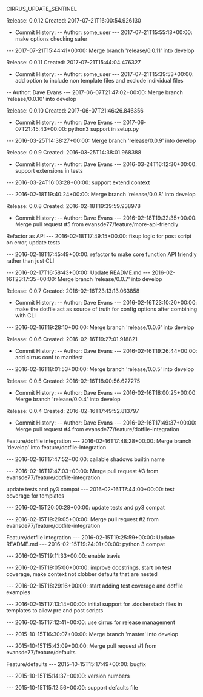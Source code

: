 
CIRRUS_UPDATE_SENTINEL

Release: 0.0.12 Created: 2017-07-21T16:00:54.926130
 - Commit History:
 -- Author: some_user
 --- 2017-07-21T15:55:13+00:00: make options checking safer

 --- 2017-07-21T15:44:41+00:00: Merge branch 'release/0.0.11' into develop


Release: 0.0.11 Created: 2017-07-21T15:44:04.476327
 - Commit History:
 -- Author: some_user
 --- 2017-07-21T15:39:53+00:00: add option to include non template files and exclude individual files

 -- Author: Dave Evans
 --- 2017-06-07T21:47:02+00:00: Merge branch 'release/0.0.10' into develop


Release: 0.0.10 Created: 2017-06-07T21:46:26.846356
 - Commit History:
 -- Author: Dave Evans
 --- 2017-06-07T21:45:43+00:00: python3 support in setup.py

 --- 2016-03-25T14:38:27+00:00: Merge branch 'release/0.0.9' into develop


Release: 0.0.9 Created: 2016-03-25T14:38:01.968388
 - Commit History:
 -- Author: Dave Evans
 --- 2016-03-24T16:12:30+00:00: support extensions in tests

 --- 2016-03-24T16:03:28+00:00: support extend context

 --- 2016-02-18T19:40:24+00:00: Merge branch 'release/0.0.8' into develop


Release: 0.0.8 Created: 2016-02-18T19:39:59.938978
 - Commit History:
 -- Author: Dave Evans
 --- 2016-02-18T19:32:35+00:00: Merge pull request #5 from evansde77/feature/more-api-friendly

Refactor as API
 --- 2016-02-18T17:49:15+00:00: fixup logic for post script on error, update tests

 --- 2016-02-18T17:45:49+00:00: refactor to make core function API friendly rather than just CLI

 --- 2016-02-17T16:58:43+00:00: Update README.md
 --- 2016-02-16T23:17:35+00:00: Merge branch 'release/0.0.7' into develop


Release: 0.0.7 Created: 2016-02-16T23:13:13.063858
 - Commit History:
 -- Author: Dave Evans
 --- 2016-02-16T23:10:20+00:00: make the dotfile act as source of truth for config options after combining with CLI

 --- 2016-02-16T19:28:10+00:00: Merge branch 'release/0.0.6' into develop


Release: 0.0.6 Created: 2016-02-16T19:27:01.918821
 - Commit History:
 -- Author: Dave Evans
 --- 2016-02-16T19:26:44+00:00: add cirrus conf to manifest

 --- 2016-02-16T18:01:53+00:00: Merge branch 'release/0.0.5' into develop


Release: 0.0.5 Created: 2016-02-16T18:00:56.627275
 - Commit History:
 -- Author: Dave Evans
 --- 2016-02-16T18:00:25+00:00: Merge branch 'release/0.0.4' into develop


Release: 0.0.4 Created: 2016-02-16T17:49:52.813797
 - Commit History:
 -- Author: Dave Evans
 --- 2016-02-16T17:49:37+00:00: Merge pull request #4 from evansde77/feature/dotfile-integration

Feature/dotfile integration
 --- 2016-02-16T17:48:28+00:00: Merge branch 'develop' into feature/dotfile-integration

 --- 2016-02-16T17:47:52+00:00: callable shadows builtin name

 --- 2016-02-16T17:47:03+00:00: Merge pull request #3 from evansde77/feature/dotfile-integration

update tests and py3 compat
 --- 2016-02-16T17:44:00+00:00: test coverage for templates

 --- 2016-02-15T20:00:28+00:00: update tests and py3 compat

 --- 2016-02-15T19:29:05+00:00: Merge pull request #2 from evansde77/feature/dotfile-integration

Feature/dotfile integration
 --- 2016-02-15T19:25:59+00:00: Update README.md
 --- 2016-02-15T19:24:01+00:00: python 3 compat

 --- 2016-02-15T19:11:33+00:00: enable travis

 --- 2016-02-15T19:05:00+00:00: improve docstrings, start on test coverage, make context not clobber defaults that are nested

 --- 2016-02-15T18:29:16+00:00: start adding test coverage and dotfile examples

 --- 2016-02-15T17:13:14+00:00: initial support for .dockerstach files in templates to allow pre and post scripts

 --- 2016-02-15T17:12:41+00:00: use cirrus for release management

 --- 2015-10-15T16:30:07+00:00: Merge branch 'master' into develop

 --- 2015-10-15T15:43:09+00:00: Merge pull request #1 from evansde77/feature/defaults

Feature/defaults
 --- 2015-10-15T15:17:49+00:00: bugfix

 --- 2015-10-15T15:14:37+00:00: version numbers

 --- 2015-10-15T15:12:56+00:00: support defaults file


